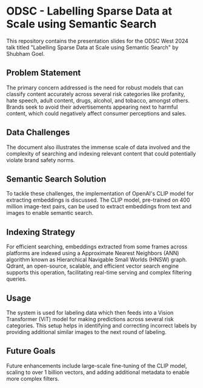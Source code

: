 # ODSC - Labelling Sparse Data at Scale using Semantic Search

This repository contains the presentation slides for the ODSC West 2024 talk titled "Labelling Sparse Data at Scale using Semantic Search" by Shubham Goel. 

## Problem Statement

The primary concern addressed is the need for robust models that can classify content accurately across several risk categories like profanity, hate speech, adult content, drugs, alcohol, and tobacco, amongst others. Brands seek to avoid their advertisements appearing next to harmful content, which could negatively affect consumer perceptions and sales.

## Data Challenges

The document also illustrates the immense scale of data involved and the complexity of searching and indexing relevant content that could potentially violate brand safety norms.

## Semantic Search Solution

To tackle these challenges, the implementation of OpenAI's CLIP model for extracting embeddings is discussed. The CLIP model, pre-trained on 400 million image-text pairs, can be used to extract embeddings from text and images to enable semantic search.

## Indexing Strategy

For efficient searching, embeddings extracted from some frames across platforms are indexed using a  Approximate Nearest Neighbors (ANN) algorithm known as Hierarchical Navigable Small Worlds (HNSW) graph. Qdrant, an open-source, scalable, and efficient vector search engine supports this operation, facilitating real-time serving and complex filtering queries.

## Usage

The system is used for labeling data which then feeds into a Vision Transformer (ViT) model for making predictions across several risk categories. This setup helps in identifying and correcting incorrect labels by providing additional similar images to the next round of labeling.

## Future Goals

Future enhancements include large-scale fine-tuning of the CLIP model, scaling to over 1 billion vectors, and adding additional metadata to enable more complex filters.